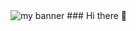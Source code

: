 <img src="https://user-images.githubusercontent.com/60010299/153903941-3c1265f2-53fa-4db1-8ac0-e58b2a2cb96b.gif" alt="my banner">
### Hi there 👋

<!--
**MAbdelgwad/MAbdelgwad** is a ✨ _special_ ✨ repository because its `README.md` (this file) appears on your GitHub profile.

Here are some ideas to get you started:

- 🔭 I’m currently working on ...
- 🌱 I’m currently learning ...
- 👯 I’m looking to collaborate on ...
- 🤔 I’m looking for help with ...
- 💬 Ask me about ...
- 📫 How to reach me: ...
- 😄 Pronouns: ...
- ⚡ Fun fact: ...
-->
